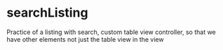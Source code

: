 searchListing
=============

Practice of a listing with search, custom table view controller, so that we have other elements not just the table view in the view
